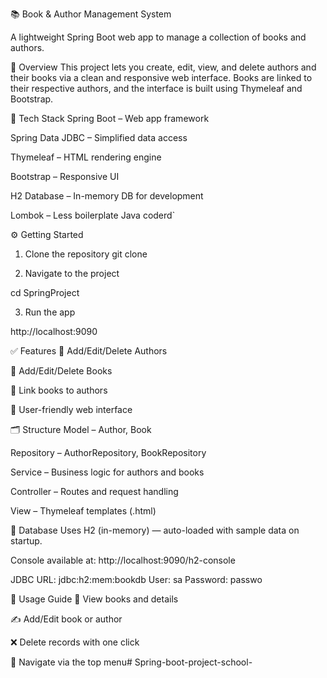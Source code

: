 📚 Book & Author Management System

A lightweight Spring Boot web app to manage a collection of books and authors.

🚀 Overview
This project lets you create, edit, view, and delete authors and their books via a clean and responsive web interface. Books are linked to their respective authors, and the interface is built using Thymeleaf and Bootstrap.

🔧 Tech Stack
Spring Boot – Web app framework

Spring Data JDBC – Simplified data access

Thymeleaf – HTML rendering engine

Bootstrap – Responsive UI

H2 Database – In-memory DB for development

Lombok – Less boilerplate Java coderd`

⚙️ Getting Started
1. Clone the repository
git clone <repository-url>

2. Navigate to the project

  cd SpringProject

3. Run the app

http://localhost:9090

✅ Features
🔹 Add/Edit/Delete Authors

🔹 Add/Edit/Delete Books

🔹 Link books to authors

🔹 User-friendly web interface

🗂️ Structure
Model – Author, Book

Repository – AuthorRepository, BookRepository

Service – Business logic for authors and books

Controller – Routes and request handling

View – Thymeleaf templates (.html)

💾 Database
Uses H2 (in-memory) — auto-loaded with sample data on startup.

Console available at: http://localhost:9090/h2-console

JDBC URL: jdbc:h2:mem:bookdb
User: sa
Password: passwo

🧪 Usage Guide
📖 View books and details

✍️ Add/Edit book or author

❌ Delete records with one click

🔄 Navigate via the top menu# Spring-boot-project-school-

